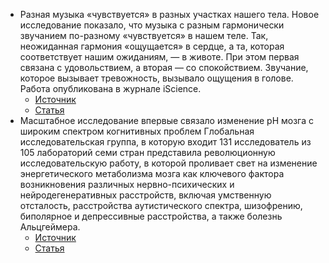 
- Разная музыка «чувствуется» в разных участках нашего тела. Новое исследование показало, что музыка с разным гармонически звучанием по-разному «чувствуется» в нашем теле. Так, неожиданная гармония «ощущается» в сердце, а та, которая соответствует нашим ожиданиям, — в животе. При этом первая связана с удовольствием, а вторая — со спокойствием. Звучание, которое вызывает тревожность, вызывало ощущения в голове. Работа опубликована в журнале iScience.
    - [Источник](https://neuronovosti.ru/raznaya-muzyka-chuvstvuetsya-v-raznyh-uchastkah-nashego-tela/)
    - [Статья](https://www.cell.com/iscience/fulltext/S2589-0042(24)00719-3?_returnURL=https%3A%2F%2Flinkinghub.elsevier.com%2Fretrieve%2Fpii%2FS2589004224007193%3Fshowall%3Dtrue)
- Масштабное исследование впервые связало изменение pH мозга с широким спектром когнитивных проблем
    Глобальная исследовательская группа, в которую входит 131 исследователь из 105 лабораторий семи стран представила революционную исследовательскую работу, в которой проливает свет на изменение энергетического метаболизма мозга как ключевого фактора возникновения различных нервно-психических и нейродегенеративных расстройств, включая умственную отсталость, расстройства аутистического спектра, шизофрению, биполярное и депрессивные расстройства, а также болезнь Альцгеймера.
    - [Источник](https://chemrar.ru/masshtabnoe-issledovanie-vpervye-svyazalo-izmenenie-ph-mozga-s-shirokim-spektrom-kognitivnyx-problem/?utm_source=telegram&utm_medium=post&utm_campaign=354)
    - [Статья](https://www.eurekalert.org/news-releases/551874)